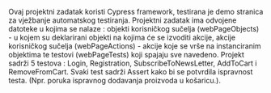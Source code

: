 Ovaj projektni zadatak koristi Cypress framework, testirana je demo stranica za vježbanje automatskog testiranja.
Projektni zadatak ima odvojene datoteke u kojima se nalaze : objekti korisničkog sučelja (webPageObjects) - u kojem
su deklarirani objekti na kojima će se izvoditi akcije, akcije korisničkog sučelja (webPageActions) - akcije koje se vrše
na instanciranim objektima te testovi (webPageTests) koji spajaju sve navedeno.
Projekt sadrži 5 testova : 
Login, Registration, SubscribeToNewsLetter, AddToCart i RemoveFromCart.
Svaki test sadrži Assert kako bi se potvrdila ispravnost testa. (Npr. poruka ispravnog
dodavanja proizvoda u košaricu.).
